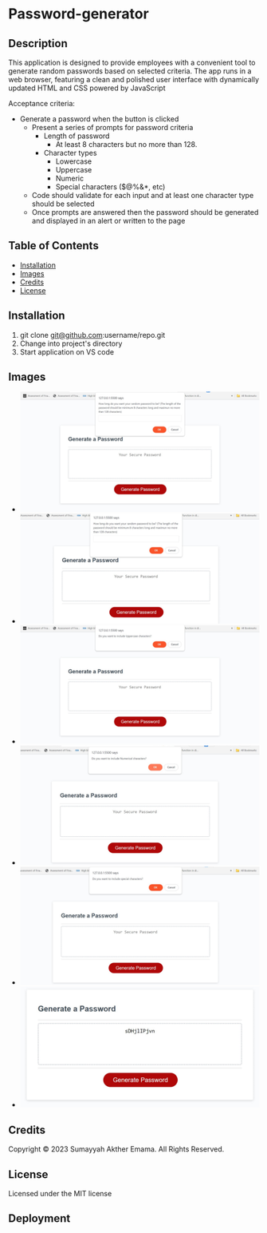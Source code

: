 # Password-generator


## Description

This application is designed to provide employees with a convenient tool to generate random passwords based on selected criteria. The app runs in a web browser, featuring a clean and polished user interface with dynamically updated HTML and CSS powered by JavaScript

Acceptance criteria:

* Generate a password when the button is clicked
  * Present a series of prompts for password criteria
    * Length of password
      * At least 8 characters but no more than 128.
    * Character types
      * Lowercase
      * Uppercase
      * Numeric
      * Special characters ($@%&*, etc)
  * Code should validate for each input and at least one character type should be selected
  * Once prompts are answered then the password should be generated and displayed in an alert or written to the page

## Table of Contents

* [Installation](#installation)
* [Images](#Images)
* [Credits](#credits)
* [License](#license)


## Installation

1) git clone git@github.com:username/repo.git
2) Change into project's directory
3) Start application on VS code

## Images 
* ![see here](asset/5-1.png)
* ![see here](asset/5-2.png)
* ![see here](asset/5-3.png)
* ![see here](asset/5-4.png)
* ![see here](asset/5-5.png)
* ![see here](asset/5-6.png)

## Credits

Copyright © 2023 Sumayyah Akther Emama. All Rights Reserved.

## License

Licensed under the MIT license

## Deployment 
